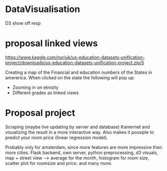 # DataVisualisation
D3 show off resp


# proposal linked views

https://www.kaggle.com/noriuk/us-education-datasets-unification-project/downloads/us-education-datasets-unification-project.zip/5

Creating a map of the Financial and education numbers of the States in amererica. When clicked on the state the following will pop up:
 * Zooming in on etnisity
 * Different grades as linked views

# Proposal project

Scraping (maybe live updating by server and database) Kamernet and visualizing the result in a more interactive way.
Also makes it  possiple to predict your room price (linear regression model).

Probably only for amsterdam, since more features are more impressive then more cities. Flask backend, own server, python preprocessing, d3 visuals, map + street view --> average for the month, histogram for room size, scatter plot for roomsize and price. and many more.
